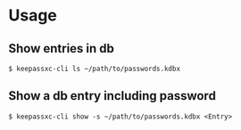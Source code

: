 # Usage

## Show entries in db
```shell
$ keepassxc-cli ls ~/path/to/passwords.kdbx
```

## Show a db entry including password
```shell
$ keepassxc-cli show -s ~/path/to/passwords.kdbx <Entry>
```
